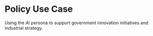 # Policy Use Case

Using the AI persona to support government innovation initiatives and industrial strategy.